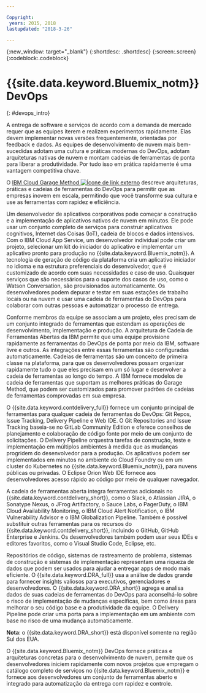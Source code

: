 ```yaml
---

Copyright:
 years: 2015, 2018
lastupdated: "2018-3-26"

---
```


{:new_window: target="_blank"}
{:shortdesc: .shortdesc}
{:screen:.screen}
{:codeblock:.codeblock}


# {{site.data.keyword.Bluemix_notm}} DevOps
{: #devops_intro}

A entrega de software e serviços de acordo com a demanda de mercado requer que as equipes
iterem e realizem experimentos rapidamente. Elas devem implementar novas versões frequentemente,
orientadas por feedback e dados. As equipes de desenvolvimento de nuvem mais bem-sucedidas adotam uma cultura
e práticas modernas do DevOps, adotam arquiteturas nativas de nuvem e montam cadeias de ferramentas
de ponta para liberar a produtividade. Por tudo isso em prática rapidamente é uma vantagem competitiva
chave.

O 
<a href="https://www.ibm.com/cloud/garage">IBM Cloud Garage Method
<img src="../../icons/launch-glyph.svg" alt="Ícone de link externo"></a> descreve arquiteturas, práticas e
cadeias de ferramentas do DevOps para permitir que as empresas inovem em escala, permitindo que você
transforme sua cultura e use as ferramentas com rapidez e eficiência. 

Um desenvolvedor de aplicativos corporativos pode começar a construção e a implementação de aplicativos
nativos de nuvem em minutos. Ele pode usar um conjunto completo de serviços para construir aplicativos
cognitivos, Internet das Coisas (IoT), cadeia de blocos e dados intensivos. Com o IBM Cloud App Service,
um desenvolvedor individual pode criar um projeto, selecionar um kit do iniciador do aplicativo e implementar um
aplicativo pronto para produção no {{site.data.keyword.Bluemix_notm}}. A tecnologia de
geração de código da plataforma cria um aplicativo iniciador no idioma e na estrutura preferenciais do
desenvolvedor, que é customizado de acordo com suas necessidades e caso de uso. Quaisquer serviços que são
necessários para o suporte dos casos de uso, como o Watson Conversation, são provisionados automaticamente. Os
desenvolvedores podem depurar e testar em suas estações de trabalho locais ou na nuvem e usar uma cadeia de
ferramentas do DevOps para colaborar com outras pessoas e automatizar o processo de entrega.

Conforme membros da equipe se associam a um projeto, eles precisam de um conjunto integrado de
ferramentas que estendam as operações de desenvolvimento, implementação e produção. A arquitetura de
Cadeia de Ferramentas Abertas da IBM permite que uma equipe provisione rapidamente as
ferramentas do DevOps de ponta por meio da IBM,
software livre e outros. As integrações entre essas ferramentas são configuradas automaticamente. 
Cadeias de ferramentas são um conceito de primeira classe na plataforma, para que os desenvolvedores possam
organizar rapidamente tudo o que eles precisam em um só lugar e desenvolver a cadeia de ferramentas ao longo do
tempo. A IBM fornece modelos de cadeia de ferramentas que suportam as melhores práticas do Garage Method,
que podem ser customizados para promover padrões de cadeias de ferramentas comprovadas em sua empresa.

O {{site.data.keyword.contdelivery_full}} fornece um conjunto principal de ferramentas para
qualquer cadeia de ferramentas do DevOps: Git Repos, Issue Tracking, Delivery Pipeline e
Web IDE. O Git Repositories and Issue Tracking baseia-se no GitLab Community Edition e oferece
conselhos de planejamento e colaboração de código fonte por meio de um conjunto de solicitações.
O Delivery Pipeline orquestra tarefas de construção, teste e implementação em múltiplos ambientes à
medida que as mudanças progridem do desenvolvedor para a produção. Os aplicativos podem ser implementados em
minutos no ambiente do Cloud Foundry ou em um cluster do Kubernetes no
{{site.data.keyword.Bluemix_notm}}, para nuvens públicas ou privadas. O Eclipse Orion Web IDE fornece
aos desenvolvedores acesso rápido ao código por meio de qualquer navegador.

A cadeia de ferramentas aberta integra ferramentas adicionais no
{{site.data.keyword.contdelivery_short}}, como o Slack, o Atlassian JIRA, o Sonatype Nexus, o JFrog
Artifactory, o Sauce Labs, o PagerDuty, o IBM Cloud Availability Monitoring, o IBM Cloud Alert Notification,
o IBM Vulnerability Advisor e o IBM Globalization Pipeline. Também é possível substituir outras ferramentas para os
recursos do {{site.data.keyword.contdelivery_short}}, incluindo o GitHub, GitHub Enterprise e
Jenkins. Os desenvolvedores também podem usar seus IDEs e editores favoritos, como o Visual Studio Code,
Eclipse, etc.

Repositórios de código, sistemas de rastreamento de problema, sistemas de construção e sistemas
de implementação representam uma riqueza de dados que podem ser usados para ajudar a entregar apps de modo mais
eficiente. O {{site.data.keyword.DRA_full}} usa a análise de dados grande para fornecer insights
valiosos para executivos, gerenciadores e desenvolvedores. O {{site.data.keyword.DRA_short}} agrega e
analisa dados de suas cadeias de ferramentas do DevOps para aconselhá-lo sobre o risco de implementação de
mudanças específicas, bem como áreas para melhorar o seu código base e a produtividade da equipe. O Delivery
Pipeline pode criar uma porta para a implementação em um ambiente com base no
risco de uma mudança automaticamente. 

**Nota**: o {{site.data.keyword.DRA_short}} está disponível somente na região Sul dos EUA.

O {{site.data.keyword.Bluemix_notm}} DevOps fornece práticas e arquiteturas concretas para o
desenvolvimento de nuvem, permite que os desenvolvedores iniciem rapidamente com novos projetos que empregam o
catálogo completo de serviços no {{site.data.keyword.Bluemix_notm}} e fornece aos desenvolvedores um
conjunto de ferramentas aberto e integrado para automatização da entrega com rapidez e controle.
